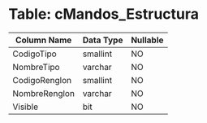 # Table: cMandos_Estructura

| Column Name | Data Type | Nullable |
|-------------|-----------|----------|
| CodigoTipo | smallint | NO |
| NombreTipo | varchar | NO |
| CodigoRenglon | smallint | NO |
| NombreRenglon | varchar | NO |
| Visible | bit | NO |
